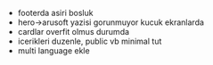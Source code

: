 - footerda asiri bosluk
- hero->arusoft yazisi gorunmuyor kucuk ekranlarda
- cardlar overfit olmus durumda
- icerikleri duzenle, public vb minimal tut
- multi language ekle